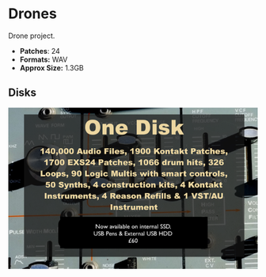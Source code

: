 # Drones

 Drone project. 
 
-  **Patches**: 24
-   **Formats:** WAV
-   **Approx Size:** 1.3GB



## Disks

[
![enter image description here](https://github.com/publicsamples/Public-Samples/blob/master/disk-big_0.png?raw=true)
](https://gum.co/modularsamples-drives)
